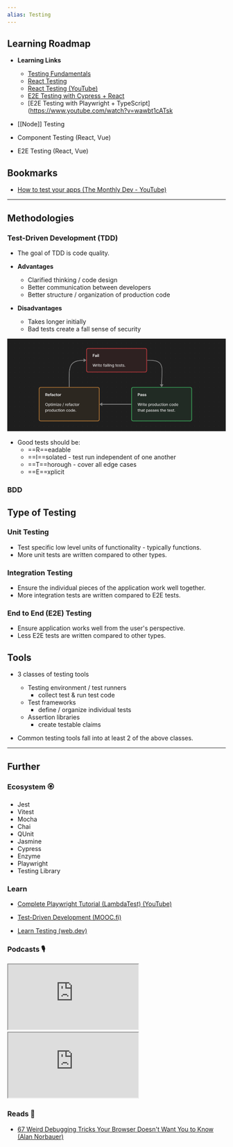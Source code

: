 ```yaml
---
alias: Testing
---
```


## Learning Roadmap

- **Learning Links**
    - [Testing Fundamentals](https://web.dev/learn/testing)
    - [React Testing](https://www.perplexity.ai/search/give-me-brief-4d6kGrfTQSi1GsYxYCGUKg)
    - [React Testing (YouTube)](https://www.youtube.com/watch?v=8Xwq35cPwYg)
    - [E2E Testing with Cypress + React](https://www.youtube.com/watch?v=6BkcHAEWeTU)
    - [E2E Testing with Playwright + TypeScript](https://www.youtube.com/watch?v=wawbt1cATsk

- [[Node]] Testing
- Component Testing (React, Vue)
- E2E Testing (React, Vue)

## Bookmarks

- [How to test your apps (The Monthly Dev - YouTube)](https://www.youtube.com/live/CPS58ZK1m0s)

---
## Methodologies

### Test-Driven Development (TDD)

- The goal of TDD is code quality.

- **Advantages**
    - Clarified thinking / code design
    - Better communication between developers
    - Better structure / organization of production code

- **Disadvantages**
    - Takes longer initially
    - Bad tests create a fall sense of security

![Red -> Green -> Refactor](assets/images/tdd.red-green-refactor.png)
- Good tests should be:
    - ==R==eadable
    - ==I==solated - test run independent of one another
    - ==T==horough - cover all edge cases
    - ==E==xplicit

### BDD

## Type of Testing

### Unit Testing

- Test specific low level units of functionality - typically functions.
- More unit tests are written compared to other types.
### Integration Testing

- Ensure the individual pieces of the application work well together.
- More integration tests are written compared to E2E tests.
### End to End (E2E) Testing

- Ensure application works well from the user's perspective.
- Less E2E tests are written compared to other types.
## Tools

- 3 classes of testing tools
    - Testing environment / test runners
        - collect test & run test code
    - Test frameworks
        - define / organize individual tests
    - Assertion libraries
        - create testable claims

- Common testing tools fall into at least 2 of the above classes.

---
## Further
### Ecosystem 🏵

- Jest
- Vitest
- Mocha
- Chai
- QUnit
- Jasmine
- Cypress
- Enzyme
- Playwright
- Testing Library

### Learn

- [Complete Playwright Tutorial (LambdaTest) (YouTube)](https://www.youtube.com/watch?v=wawbt1cATsk)

- [Test-Driven Development (MOOC.fi)](https://tdd.mooc.fi/)

- [Learn Testing (web.dev)](https://web.dev/learn/testing)

### Podcasts 🎙

<iframe src='https://podverse.fm/embed/player?episodeId=cIJzdQmqnW1' title='Podverse Embed Player' class='pv-embed-player'>CodeNewbie - Why do I need to test my code? (Jonas Nicklas)</iframe>

<iframe src='https://podverse.fm/embed/player?episodeId=CIW8GYmDGM' title='Podverse Embed Player' class='pv-embed-player'>Syntax - How to Get Better at Debugging</iframe>

### Reads 📄

- [67 Weird Debugging Tricks Your Browser Doesn't Want You to Know (Alan Norbauer)](https://alan.norbauer.com/articles/browser-debugging-tricks)